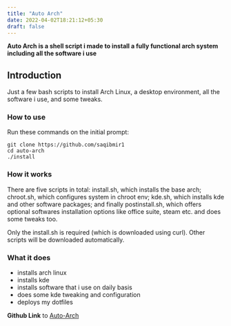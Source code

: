 ```yaml
---
title: "Auto Arch"
date: 2022-04-02T18:21:12+05:30
draft: false
---
```



**Auto Arch is a shell script i made to install a fully functional arch system including all the software i use**

## Introduction

Just a few bash scripts to install Arch Linux, a desktop environment, all the software i use, and some tweaks.

### How to use
Run these commands on the initial prompt:

```shell
git clone https://github.com/saqibmir1
cd auto-arch
./install
```

### How it works

There are five scripts in total: install.sh, which installs the base arch; chroot.sh, which configures system in chroot env; kde.sh, which installs kde and other software packages; and finally postinstall.sh, which offers optional softwares installation options like office suite, steam etc. and does some tweaks too.

Only the install.sh is required (which is downloaded using curl). Other scripts will be downloaded automatically.

### What it does

- installs arch linux
- installs kde
- installs software that i use on daily basis
- does some kde tweaking and configuration
- deploys my dotfiles

**Github Link** to [Auto-Arch](https://github.com/saqibmir1/auto-arch)




